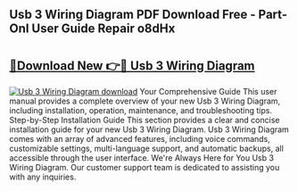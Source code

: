 ## Usb 3 Wiring Diagram PDF Download Free - Part-OnI User Guide Repair o8dHx

# <h2><a href="http://dfkq7vo.blite.top/?on=Usb+3+Wiring+Diagram">🔗Download New 👉🔴 Usb 3 Wiring Diagram</a></h2>

[![Usb 3 Wiring Diagram download](https://i.imgur.com/lujVjoI.png)](http://dfkq7vo.blite.top/?on=Usb+3+Wiring+Diagram)
Your Comprehensive Guide This user manual provides a complete overview of your new Usb 3 Wiring Diagram, including installation, operation, maintenance, and troubleshooting tips. Step-by-Step Installation Guide This section provides a clear and concise installation guide for your new Usb 3 Wiring Diagram. Usb 3 Wiring Diagram comes with an array of advanced features, including voice commands, customizable settings, multi-language support, and automatic backups, all accessible through the user interface. We're Always Here for You Usb 3 Wiring Diagram. Our customer support team is dedicated to assisting you with any inquiries.
